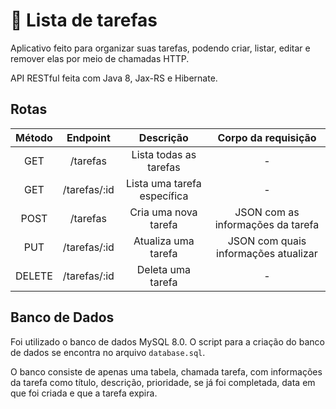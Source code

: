 # 📜 Lista de tarefas

Aplicativo feito para organizar suas tarefas, podendo criar, listar, editar e remover elas por meio de chamadas HTTP.

API RESTful feita com Java 8, Jax-RS e Hibernate.

## Rotas

| **Método** | **Endpoint** |        **Descrição**        |        **Corpo da requisição**       |
|:----------:|:------------:|:---------------------------:|:------------------------------------:|
| GET        | /tarefas     | Lista todas as tarefas      | -                                    |
| GET        | /tarefas/:id | Lista uma tarefa específica | -                                    |
| POST       | /tarefas     | Cria uma nova tarefa        | JSON com as informações da tarefa    |
| PUT        | /tarefas/:id | Atualiza uma tarefa         | JSON com quais informações atualizar |
| DELETE     | /tarefas/:id | Deleta uma tarefa           | -                                    |

## Banco de Dados

Foi utilizado o banco de dados MySQL 8.0. O script para a criação do banco de dados se encontra no arquivo ``database.sql``.

O banco consiste de apenas uma tabela, chamada tarefa, com informações da tarefa como título, descrição, prioridade, se já foi completada, data em que foi criada e que a tarefa expira.

